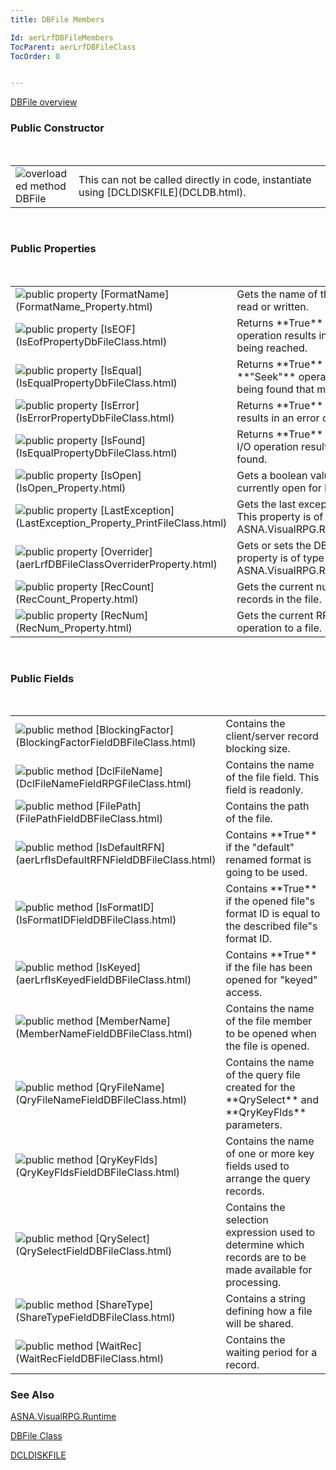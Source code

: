 ```yaml
---
title: DBFile Members

Id: aerLrfDBFileMembers
TocParent: aerLrfDBFileClass
TocOrder: 0


---
```


[DBFile overview](aerLrfDBFileClass.html) 

### Public Constructor
<br />

<table class="dtTABLE" id="Table3" cellspacing="0">
                <tr>
                    <td colspan="1" rowspan="1" width="20%">
                        <img alt="overloaded method" src="../Images/Methods.bmp" border="0" /> DBFile
                    </td>
                    <td colspan="1" rowspan="1" width="79.99%">
                        This can not be called directly in code, instantiate using [DCLDISKFILE](DCLDB.html).
                    </td>
                </tr>
</table>

<br />

### Public Properties
<br />

<table class="dtTABLE" id="Table4" cellspacing="0">
                <colgroup span="1">
                    <col span="1" valign="top" width="20%" />
                    <col span="1" width="79.99%" />
                </colgroup>
                <tr>
                    <td colspan="1" rowspan="1" height="28">
                        <img alt="public property" src="../Images/property.bmp" border="0" /> [FormatName](FormatName_Property.html)
                    </td>
                    <td colspan="1" rowspan="1" height="28">Gets the name of the record format last read or written.</td>
                </tr>
                <tr>
                    <td colspan="1" rowspan="1">
                        <img alt="public property" src="../Images/property.bmp" border="0" /> [IsEOF](IsEofPropertyDbFileClass.html)
                    </td>
                    <td colspan="1" rowspan="1">
                        Returns **True**  when a
                        file input operation results in **End-of-File** 
                        being reached. 
                    </td>
                </tr>
                <tr>
                    <td colspan="1" rowspan="1">
                        <img alt="public property" src="../Images/property.bmp" border="0" /> [IsEqual](IsEqualPropertyDbFileClass.html)
                    </td>
                    <td colspan="1" rowspan="1">
                        Returns **True**  when akeyed file **"Seek"**  operation results in
                        a record being found that matches the seek Key. 
                    </td>
                </tr>
                <tr>
                    <td colspan="1" rowspan="1">
                        <img alt="public property" src="../Images/property.bmp" border="0" /> [IsError](IsErrorPropertyDbFileClass.html)
                    </td>
                    <td colspan="1" rowspan="1">Returns **True**  when an I/O operation results in an error condition.</td>
                </tr>
                <tr>
                    <td colspan="1" rowspan="1" height="30">
                        <img alt="public property" src="../Images/property.bmp" border="0" /> [IsFound](IsEqualPropertyDbFileClass.html)
                    </td>
                    <td colspan="1" rowspan="1" height="30">
                        Returns **True**  when akeyed file record I/O operation results in
                        a record being found.
                    </td>
                </tr>
                <tr>
                    <td colspan="1" rowspan="1">
                        <img alt="public property" src="../Images/property.bmp" border="0" /> [IsOpen](IsOpen_Property.html)
                    </td>
                    <td colspan="1" rowspan="1">Gets a boolean value indicating if the file is currently open for I/O operations.</td>
                </tr>
                <tr>
                    <td colspan="1" rowspan="1">
                        <img alt="public property" src="../Images/property.bmp" border="0" /> [LastException](LastException_Property_PrintFileClass.html)
                    </td>
                    <td colspan="1" rowspan="1">
                        Gets the last exception thrown for this file. This property is of type 	ASNA.VisualRPG.Runtime.AvrException.
                    </td>
                </tr>
                <tr>
                    <td colspan="1" rowspan="1">
                        <img alt="public property" src="../Images/property.bmp" border="0" /> [Overrider](aerLrfDBFileClassOverriderProperty.html)
                    </td>
                    <td colspan="1" rowspan="1">
                        Gets or sets the DB file overrider. This property is of type ASNA.VisualRPG.Runtime.IDBFileOverrider.
                    </td>
                </tr>
                <tr>
                    <td colspan="1" rowspan="1">
                        <img alt="public property" src="../Images/property.bmp" border="0" /> [RecCount](RecCount_Property.html)
                    </td>
                    <td colspan="1" rowspan="1">
                        Gets the current number of non-deleted records in the file.
                    </td>
                </tr>
                <tr>
                    <td colspan="1" rowspan="1">
                        <img alt="public property" src="../Images/property.bmp" border="0" /> [RecNum](RecNum_Property.html)
                    </td>
                    <td colspan="1" rowspan="1">
                        Gets the current RRN for the last input operation to
                        a file.
                    </td>
                </tr>
</table>

<br />

### Public Fields
<br />

<table class="dtTABLE" id="Table2" cellspacing="0">
                <colgroup span="1">
                    <col span="1" valign="top" width="20%" />
                    <col span="1" width="79.99%" />
                </colgroup>
                <tr>
                    <td colspan="1" rowspan="1">
                        <img alt="public method" src="../Images/fields.gif" border="0" /> [BlockingFactor](BlockingFactorFieldDBFileClass.html)
                    </td>
                    <td colspan="1" rowspan="1">
                        Contains the client/server record blocking size.
                    </td>
                </tr>
                <tr>
                    <td colspan="1" rowspan="1">
                        <img alt="public method" src="../Images/fields.gif" border="0" /> [DclFileName](DclFileNameFieldRPGFileClass.html)
                    </td>
                    <td colspan="1" rowspan="1">
                        Contains the name of the file field. This field is readonly.
                    </td>
                </tr>
                <tr>
                    <td colspan="1" rowspan="1">
                        <img alt="public method" src="../Images/fields.gif" border="0" /> [FilePath](FilePathFieldDBFileClass.html)
                    </td>
                    <td colspan="1" rowspan="1">
                        Contains the path of the file.
                    </td>
                </tr>
                <tr>
                    <td colspan="1" rowspan="1">
                        <img alt="public method" src="../Images/fields.gif" border="0" /> [IsDefaultRFN](aerLrfIsDefaultRFNFieldDBFileClass.html)
                    </td>
                    <td colspan="1" rowspan="1">Contains **True**  if the "default" renamed format is going to be used.</td>
                </tr>
                <tr>
                    <td colspan="1" rowspan="1" height="23">
                        <img alt="public method" src="../Images/fields.gif" border="0" /> [IsFormatID](IsFormatIDFieldDBFileClass.html)
                    </td>
                    <td colspan="1" rowspan="1" height="23">Contains **True**  if the opened file"s format ID is equal to the described file"s format ID.</td>
                </tr>
                <tr>
                    <td colspan="1" rowspan="1">
                        <img alt="public method" src="../Images/fields.gif" border="0" /> [IsKeyed](aerLrfIsKeyedFieldDBFileClass.html)
                    </td>
                    <td colspan="1" rowspan="1">Contains **True**  if the file has been opened for "keyed" access.</td>
                </tr>
                <tr>
                    <td colspan="1" rowspan="1">
                        <img alt="public method" src="../Images/fields.gif" border="0" /> [MemberName](MemberNameFieldDBFileClass.html)
                    </td>
                    <td colspan="1" rowspan="1">
                        Contains the name of the file member to be opened when the file is opened.
                    </td>
                </tr>
                <tr>
                    <td colspan="1" rowspan="1">
                        <img alt="public method" src="../Images/fields.gif" border="0" /> [QryFileName](QryFileNameFieldDBFileClass.html)
                    </td>
                    <td colspan="1" rowspan="1">
                        Contains the name of the query file created for the **QrySelect** 
                        and **QryKeyFlds**  parameters.
                    </td>
                </tr>
                <tr>
                    <td colspan="1" rowspan="1">
                        <img alt="public method" src="../Images/fields.gif" border="0" /> [QryKeyFlds](QryKeyFldsFieldDBFileClass.html)
                    </td>
                    <td colspan="1" rowspan="1">
                        Contains the name of one or more key fields used to arrange the query records.
                    </td>
                </tr>
                <tr>
                    <td colspan="1" rowspan="1">
                        <img alt="public method" src="../Images/fields.gif" border="0" /> [QrySelect](QrySelectFieldDBFileClass.html)
                    </td>
                    <td colspan="1" rowspan="1">
                        Contains the selection expression used to determine which records are to be made available for processing.
                    </td>
                </tr>
                <tr>
                    <td colspan="1" rowspan="1">
                        <img alt="public method" src="../Images/fields.gif" border="0" /> [ShareType](ShareTypeFieldDBFileClass.html)
                    </td>
                    <td colspan="1" rowspan="1">
                        Contains a string defining how a file will be shared.
                    </td>
                </tr>
                <tr>
                    <td colspan="1" rowspan="1">
                        <img alt="public method" src="../Images/fields.gif" border="0" /> [WaitRec](WaitRecFieldDBFileClass.html)
                    </td>
                    <td colspan="1" rowspan="1">
                        Contains the waiting period for a record. 
                    </td>
                </tr>
</table>

### See Also
[ASNA.VisualRPG.Runtime](aerLrfRuntimeNamespace.html)

[DBFile Class](aerLrfDBFileClass.html)

[DCLDISKFILE](DCLDISKFILE.html) 
